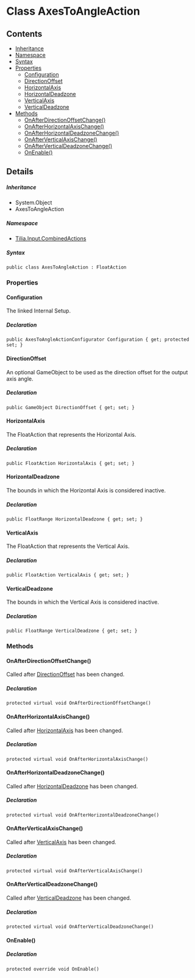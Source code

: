 # Class AxesToAngleAction

## Contents

* [Inheritance]
* [Namespace]
* [Syntax]
* [Properties]
  * [Configuration]
  * [DirectionOffset]
  * [HorizontalAxis]
  * [HorizontalDeadzone]
  * [VerticalAxis]
  * [VerticalDeadzone]
* [Methods]
  * [OnAfterDirectionOffsetChange()]
  * [OnAfterHorizontalAxisChange()]
  * [OnAfterHorizontalDeadzoneChange()]
  * [OnAfterVerticalAxisChange()]
  * [OnAfterVerticalDeadzoneChange()]
  * [OnEnable()]

## Details

##### Inheritance

* System.Object
* AxesToAngleAction

##### Namespace

* [Tilia.Input.CombinedActions]

##### Syntax

```
public class AxesToAngleAction : FloatAction
```

### Properties

#### Configuration

The linked Internal Setup.

##### Declaration

```
public AxesToAngleActionConfigurator Configuration { get; protected set; }
```

#### DirectionOffset

An optional GameObject to be used as the direction offset for the output axis angle.

##### Declaration

```
public GameObject DirectionOffset { get; set; }
```

#### HorizontalAxis

The FloatAction that represents the Horizontal Axis.

##### Declaration

```
public FloatAction HorizontalAxis { get; set; }
```

#### HorizontalDeadzone

The bounds in which the Horizontal Axis is considered inactive.

##### Declaration

```
public FloatRange HorizontalDeadzone { get; set; }
```

#### VerticalAxis

The FloatAction that represents the Vertical Axis.

##### Declaration

```
public FloatAction VerticalAxis { get; set; }
```

#### VerticalDeadzone

The bounds in which the Vertical Axis is considered inactive.

##### Declaration

```
public FloatRange VerticalDeadzone { get; set; }
```

### Methods

#### OnAfterDirectionOffsetChange()

Called after [DirectionOffset] has been changed.

##### Declaration

```
protected virtual void OnAfterDirectionOffsetChange()
```

#### OnAfterHorizontalAxisChange()

Called after [HorizontalAxis] has been changed.

##### Declaration

```
protected virtual void OnAfterHorizontalAxisChange()
```

#### OnAfterHorizontalDeadzoneChange()

Called after [HorizontalDeadzone] has been changed.

##### Declaration

```
protected virtual void OnAfterHorizontalDeadzoneChange()
```

#### OnAfterVerticalAxisChange()

Called after [VerticalAxis] has been changed.

##### Declaration

```
protected virtual void OnAfterVerticalAxisChange()
```

#### OnAfterVerticalDeadzoneChange()

Called after [VerticalDeadzone] has been changed.

##### Declaration

```
protected virtual void OnAfterVerticalDeadzoneChange()
```

#### OnEnable()

##### Declaration

```
protected override void OnEnable()
```

[Tilia.Input.CombinedActions]: README.md
[AxesToAngleActionConfigurator]: AxesToAngleActionConfigurator.md
[DirectionOffset]: AxesToAngleAction.md#DirectionOffset
[HorizontalAxis]: AxesToAngleAction.md#HorizontalAxis
[HorizontalDeadzone]: AxesToAngleAction.md#HorizontalDeadzone
[VerticalAxis]: AxesToAngleAction.md#VerticalAxis
[VerticalDeadzone]: AxesToAngleAction.md#VerticalDeadzone
[Inheritance]: #Inheritance
[Namespace]: #Namespace
[Syntax]: #Syntax
[Properties]: #Properties
[Configuration]: #Configuration
[DirectionOffset]: #DirectionOffset
[HorizontalAxis]: #HorizontalAxis
[HorizontalDeadzone]: #HorizontalDeadzone
[VerticalAxis]: #VerticalAxis
[VerticalDeadzone]: #VerticalDeadzone
[Methods]: #Methods
[OnAfterDirectionOffsetChange()]: #OnAfterDirectionOffsetChange
[OnAfterHorizontalAxisChange()]: #OnAfterHorizontalAxisChange
[OnAfterHorizontalDeadzoneChange()]: #OnAfterHorizontalDeadzoneChange
[OnAfterVerticalAxisChange()]: #OnAfterVerticalAxisChange
[OnAfterVerticalDeadzoneChange()]: #OnAfterVerticalDeadzoneChange
[OnEnable()]: #OnEnable

